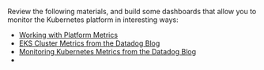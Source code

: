 Review the following materials, and build some dashboards that allow you to monitor the Kubernetes platform in interesting ways:

* <a href="/mod/lti/view.php?id=505" target="_datadog">Working with Platform Metrics</a>
* <a href="https://www.datadoghq.com/blog/eks-cluster-metrics/" target="_datadog">EKS Cluster Metrics from the Datadog Blog</a>
* <a href="https://www.datadoghq.com/blog/monitoring-kubernetes-performance-metrics/" target="_datadog">Monitoring Kubernetes Metrics from the Datadog Blog</a>
* 
